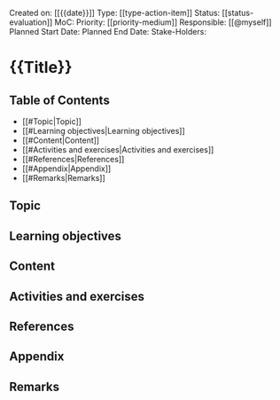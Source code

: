 Created on: [[{{date}}]] 
Type: [[type-action-item]]
Status: [[status-evaluation]]
MoC: 
Priority: [[priority-medium]]
Responsible: [[@myself]]
Planned Start Date: 
Planned End Date: 
Stake-Holders: 
# {{Title}}

## Table of Contents

- [[#Topic|Topic]]
- [[#Learning objectives|Learning objectives]]
- [[#Content|Content]]
- [[#Activities and exercises|Activities and exercises]]
- [[#References|References]]
- [[#Appendix|Appendix]]
- [[#Remarks|Remarks]]

## Topic 


## Learning objectives


## Content 


## Activities and exercises


## References



## Appendix



## Remarks